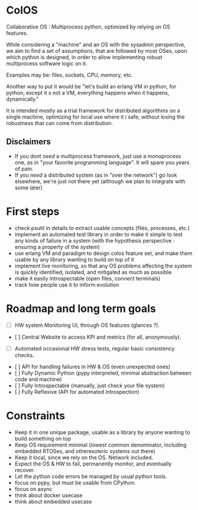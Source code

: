 # ColOS

Collaborative OS : Multiprocess python, optimized by relying on OS features.

While considering a "machine" and an OS with the sysadmin perspective, we aim to find a set of assumptions, that are followed by most OSes, upon which python is designed, in order to allow implementing robust multiprocess software logic on it.

Examples may be: files, sockets, CPU, memory, etc.

Another way to put it would be "let's build an erlang VM in python, for python, except it s not a VM, everything happens when it happens, dynamically."

It is intended mostly as a trial framework for distributed algorithms on a single machine, optimizing for local use where it i safe, without losing the robustness that can come from distribution.

Disclaimers 
-----------

- If you dont *need* a multiprocess framework, just use a monoprocess one, as in "your favorite programming language". It will spare you years of pain.
- If you *need* a distributed system (as in "over the network") go look elsewhere, we're just not there yet (although we plan to integrate with some later)


First steps 
===========

- check psutil in details to extract usable concepts (files, processes, etc.)
- implement an automated test library in order to make it simple to test any kinds of failure in a system (with the hypothesis perspective : ensuring a property of the system)
- use erlang VM and paradigm to design colos feature set, and make them usable by any library wanting to build on top of it
- implement live monitoring, so that any OS problems affecting the system is quickly identified, isolated, and mitigated as much as possible.
- make it easily introspectable (open files, connect terminals)
- track how people use it to inform evolution


Roadmap and long term goals
=========================== 

- [ ]  HW system Monitoring UI, through OS features (glances ?). 
- [ ]  Central Website to access KPI and metrics (for all, anonymously).
- [ ]  Automated occasional HW stress tests, regular basic consistency checks.
- [ ]  API for handling failures in HW & OS (even unexpected ones)
- [ ]  Fully Dynamic Python (pypy interpreted, minimal abstraction between code and machine)
- [ ]  Fully Introspectable (manually, just check your file system)
- [ ]  Fully Reflexive (API for automated introspection)


Constraints
===========

- Keep it in one unique package, usable as a library by anyone wanting to build something on top
- Keep OS requirement minimal (lowest common denominator, including embedded RTOSes, and otheresoteric systems out there)
- Keep it local, since we rely on the OS. Network included.
- Expect the OS & HW to fail, permanently monitor, and eventually recover.
- Let the python code errors be managed by usual python tools.
- focus on pypy, but must be usable from CPython.
- focus on async
- think about docker usecase
- think about embedded usecase

